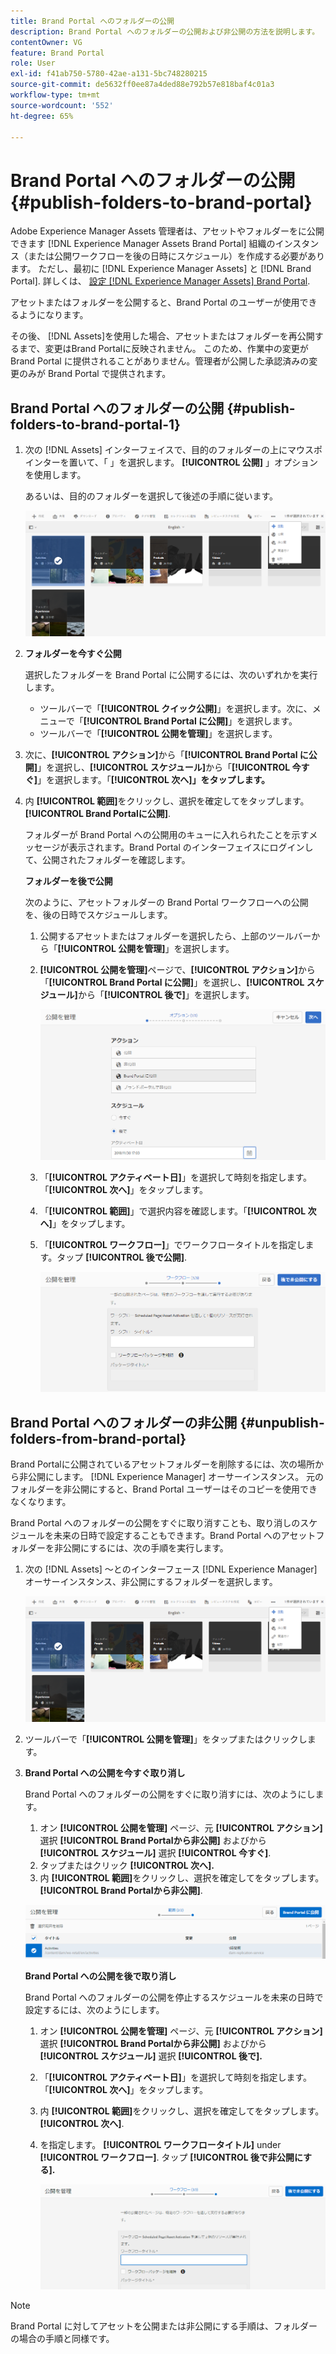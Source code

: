 ```yaml
---
title: Brand Portal へのフォルダーの公開
description: Brand Portal へのフォルダーの公開および非公開の方法を説明します。
contentOwner: VG
feature: Brand Portal
role: User
exl-id: f41ab750-5780-42ae-a131-5bc748280215
source-git-commit: de5632ff0ee87a4ded88e792b57e818baf4c01a3
workflow-type: tm+mt
source-wordcount: '552'
ht-degree: 65%

---
```


# Brand Portal へのフォルダーの公開 {#publish-folders-to-brand-portal}

Adobe Experience Manager Assets 管理者は、アセットやフォルダーをに公開できます [!DNL Experience Manager Assets Brand Portal] 組織のインスタンス（または公開ワークフローを後の日時にスケジュール）を作成する必要があります。 ただし、最初に [!DNL Experience Manager Assets] と [!DNL Brand Portal]. 詳しくは、 [設定 [!DNL Experience Manager Assets] Brand Portal](configure-aem-assets-with-brand-portal.md).

アセットまたはフォルダーを公開すると、Brand Portal のユーザーが使用できるようになります。

その後、 [!DNL Assets]を使用した場合、アセットまたはフォルダーを再公開するまで、変更はBrand Portalに反映されません。 このため、作業中の変更が Brand Portal に提供されることがありません。管理者が公開した承認済みの変更のみが Brand Portal で提供されます。

## Brand Portal へのフォルダーの公開 {#publish-folders-to-brand-portal-1}

1. 次の [!DNL Assets] インターフェイスで、目的のフォルダーの上にマウスポインターを置いて、「 」を選択します。 **[!UICONTROL 公開]** 」オプションを使用します。

   あるいは、目的のフォルダーを選択して後述の手順に従います。

   ![publish2bp](assets/publish2bp.png)

2. **フォルダーを今すぐ公開**

   選択したフォルダーを Brand Portal に公開するには、次のいずれかを実行します。

   * ツールバーで「**[!UICONTROL クイック公開]**」を選択します。次に、メニューで「**[!UICONTROL Brand Portal に公開]**」を選択します。
   * ツールバーで「**[!UICONTROL 公開を管理]**」を選択します。

3. 次に、**[!UICONTROL アクション]**&#x200B;から「**[!UICONTROL Brand Portal に公開]**」を選択し、**[!UICONTROL スケジュール]**&#x200B;から「**[!UICONTROL 今すぐ]**」を選択します。「**[!UICONTROL 次へ]」をタップします。**
4. 内 **[!UICONTROL 範囲]**&#x200B;をクリックし、選択を確定してをタップします。 **[!UICONTROL Brand Portalに公開]**.

   フォルダーが Brand Portal への公開用のキューに入れられたことを示すメッセージが表示されます。Brand Portal のインターフェイスにログインして、公開されたフォルダーを確認します。

   **フォルダーを後で公開**

   次のように、アセットフォルダーの Brand Portal ワークフローへの公開を、後の日時でスケジュールします。

   1. 公開するアセットまたはフォルダーを選択したら、上部のツールバーから「**[!UICONTROL 公開を管理]**」を選択します。
   2. **[!UICONTROL 公開を管理]**&#x200B;ページで、**[!UICONTROL アクション]**&#x200B;から「**[!UICONTROL Brand Portal に公開]**」を選択し、**[!UICONTROL スケジュール]**&#x200B;から「**[!UICONTROL 後で]**」を選択します。

      ![publishlaterbp](assets/publishlaterbp.png)

   3. 「**[!UICONTROL アクティベート日]**」を選択して時刻を指定します。「**[!UICONTROL 次へ]**」をタップします。
   4. 「**[!UICONTROL 範囲]**」で選択内容を確認します。「**[!UICONTROL 次へ]**」をタップします。
   5. 「**[!UICONTROL ワークフロー]**」でワークフロータイトルを指定します。タップ **[!UICONTROL 後で公開]**.

      ![manageschedulepub](assets/manageschedulepub.png)

## Brand Portal へのフォルダーの非公開 {#unpublish-folders-from-brand-portal}

Brand Portalに公開されているアセットフォルダーを削除するには、次の場所から非公開にします。 [!DNL Experience Manager] オーサーインスタンス。 元のフォルダーを非公開にすると、Brand Portal ユーザーはそのコピーを使用できなくなります。

Brand Portal へのフォルダーの公開をすぐに取り消すことも、取り消しのスケジュールを未来の日時で設定することもできます。Brand Portal へのアセットフォルダーを非公開にするには、次の手順を実行します。

1. 次の [!DNL Assets] ～とのインターフェース [!DNL Experience Manager]  オーサーインスタンス、非公開にするフォルダーを選択します。

   ![publish2bp-1](assets/publish2bp-1.png)

2. ツールバーで「**[!UICONTROL 公開を管理]**」をタップまたはクリックします。

3. **Brand Portal への公開を今すぐ取り消し**

   Brand Portal へのフォルダーの公開をすぐに取り消すには、次のようにします。

   1. オン **[!UICONTROL 公開を管理]** ページ、元 **[!UICONTROL アクション]** 選択 **[!UICONTROL Brand Portalから非公開]** およびから **[!UICONTROL スケジュール]** 選択 **[!UICONTROL 今すぐ]**.
   2. タップまたはクリック **[!UICONTROL 次へ].**
   3. 内 **[!UICONTROL 範囲]**&#x200B;をクリックし、選択を確定してをタップします。 **[!UICONTROL Brand Portalから非公開]**.

   ![confirm-unpublish](assets/confirm-unpublish.png)

   **Brand Portal への公開を後で取り消し**

   Brand Portal へのフォルダーの公開を停止するスケジュールを未来の日時で設定するには、次のようにします。

   1. オン **[!UICONTROL 公開を管理]** ページ、元 **[!UICONTROL アクション]** 選択 **[!UICONTROL Brand Portalから非公開]** およびから **[!UICONTROL スケジュール]** 選択 **[!UICONTROL 後で].**
   2. 「**[!UICONTROL アクティベート日]**」を選択して時刻を指定します。「**[!UICONTROL 次へ]**」をタップします。
   3. 内 **[!UICONTROL 範囲]**&#x200B;をクリックし、選択を確定してをタップします。 **[!UICONTROL 次へ]**.
   4. を指定します。 **[!UICONTROL ワークフロータイトル]** under **[!UICONTROL ワークフロー]**. タップ **[!UICONTROL 後で非公開にする].**

      ![unpublishworkflows](assets/unpublishworkflows.png)


>[!NOTE]
>
>Brand Portal に対してアセットを公開または非公開にする手順は、フォルダーの場合の手順と同様です。
